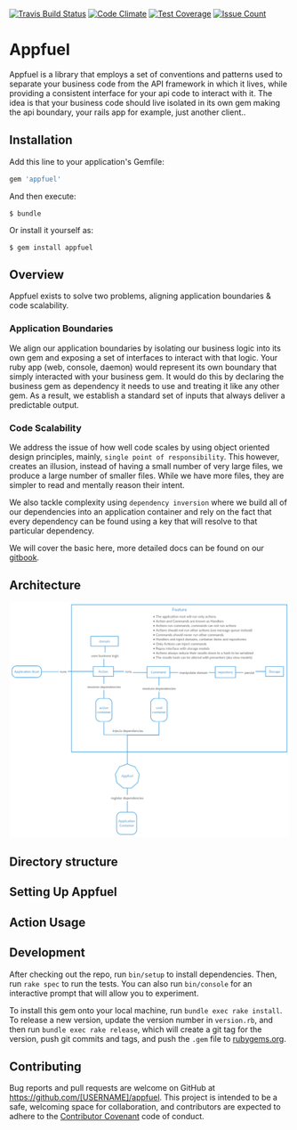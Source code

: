[![Travis Build Status](https://travis-ci.org/rsb/appfuel.svg?branch=master)](https://travis-ci.org/rsb/appfuel)
[![Code Climate](https://codeclimate.com/github/rsb/appfuel/badges/gpa.svg)](https://codeclimate.com/github/rsb/appfuel)
[![Test Coverage](https://codeclimate.com/github/rsb/appfuel/badges/coverage.svg)](https://codeclimate.com/github/rsb/appfuel/coverage)
[![Issue Count](https://codeclimate.com/github/rsb/appfuel/badges/issue_count.svg)](https://codeclimate.com/github/rsb/appfuel)

# Appfuel
Appfuel is a library that employs a set of conventions and patterns used to separate your business code from the API framework in which it lives, while providing a consistent interface for your api code to interact with it. The idea is that your business code should live isolated in its own gem making the api boundary, your rails app for example, just another client..


## Installation

Add this line to your application's Gemfile:

```ruby
gem 'appfuel'
```

And then execute:

    $ bundle

Or install it yourself as:

    $ gem install appfuel

## Overview
Appfuel exists to solve two problems, aligning application boundaries & code scalability.

### Application Boundaries
We align our application boundaries by isolating our business logic into its own gem and exposing a set of interfaces to interact with that logic. Your ruby app (web, console, daemon) would represent its own boundary that simply interacted with your business gem. It would do this by declaring the business gem as dependency it needs to use and treating it like any other gem. As a result, we establish a standard set of inputs that always deliver a predictable output.

### Code Scalability
We address the issue of how well code scales by using object oriented design principles, mainly, `single point of responsibility`. This however, creates an illusion, instead of having a small number of very large files, we produce a large number of smaller files. While we have more files, they are simpler to read and mentally reason their intent.

We also tackle complexity using `dependency inversion` where we build all of our dependencies into an application container and rely on the fact that every dependency can be found using a key that will resolve to that particular dependency.

We will cover the basic here, more detailed docs can be found on our [gitbook](https://rsb.gitbooks.io/appfuel/).

## Architecture
![Basic Flow](docs/images/appfuel_basic_flow.png)

## Directory structure

## Setting Up Appfuel

## Action Usage


## Development

After checking out the repo, run `bin/setup` to install dependencies. Then, run `rake spec` to run the tests. You can also run `bin/console` for an interactive prompt that will allow you to experiment.

To install this gem onto your local machine, run `bundle exec rake install`. To release a new version, update the version number in `version.rb`, and then run `bundle exec rake release`, which will create a git tag for the version, push git commits and tags, and push the `.gem` file to [rubygems.org](https://rubygems.org).

## Contributing

Bug reports and pull requests are welcome on GitHub at https://github.com/[USERNAME]/appfuel. This project is intended to be a safe, welcoming space for collaboration, and contributors are expected to adhere to the [Contributor Covenant](http://contributor-covenant.org) code of conduct.

